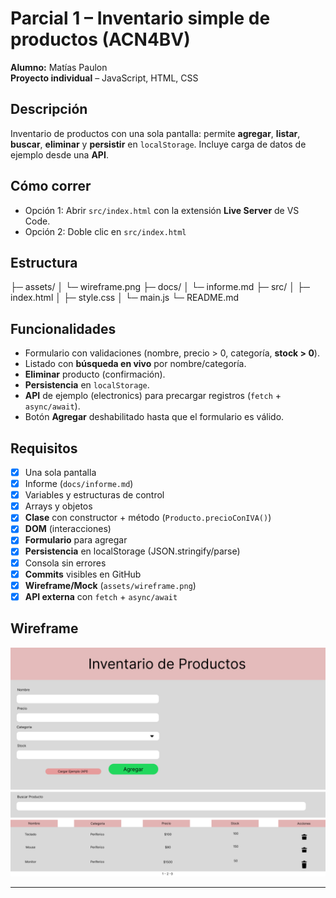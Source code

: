 # Parcial 1 – Inventario simple de productos (ACN4BV)

**Alumno:** Matías Paulon  
**Proyecto individual** – JavaScript, HTML, CSS

## Descripción
Inventario de productos con una sola pantalla: permite **agregar**, **listar**, **buscar**, **eliminar** y **persistir** en `localStorage`. Incluye carga de datos de ejemplo desde una **API**.

## Cómo correr
- Opción 1: Abrir `src/index.html` con la extensión **Live Server** de VS Code.
- Opción 2: Doble clic en `src/index.html` 

## Estructura
├─ assets/
│ └─ wireframe.png
├─ docs/
│ └─ informe.md
├─ src/
│ ├─ index.html
│ ├─ style.css
│ └─ main.js
└─ README.md


## Funcionalidades
- Formulario con validaciones (nombre, precio > 0, categoría, **stock > 0**).
- Listado con **búsqueda en vivo** por nombre/categoría.
- **Eliminar** producto (confirmación).
- **Persistencia** en `localStorage`.
- **API** de ejemplo (electronics) para precargar registros (`fetch` + `async/await`).
- Botón **Agregar** deshabilitado hasta que el formulario es válido.

## Requisitos
- [x] Una sola pantalla  
- [x] Informe (`docs/informe.md`)  
- [x] Variables y estructuras de control  
- [x] Arrays y objetos  
- [x] **Clase** con constructor + método (`Producto.precioConIVA()`)  
- [x] **DOM** (interacciones)  
- [x] **Formulario** para agregar  
- [x] **Persistencia** en localStorage (JSON.stringify/parse)  
- [x] Consola sin errores  
- [x] **Commits** visibles en GitHub  
- [x] **Wireframe/Mock** (`assets/wireframe.png`)  
- [x] **API externa** con `fetch` + `async/await`

## Wireframe
![Wireframe](assets/wireframe.png)

---
